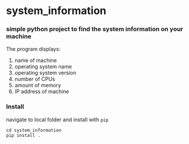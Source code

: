# system_information

### simple python project to find the system information on your machine

The program displays:
1. name of machine
2. operating system name 
3. operating system version 
4. number of CPUs
5. amount of memory
6. IP address of machine

### Install

navigate to local folder and install with `pip`
```
cd system_information
pip install .
```
